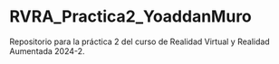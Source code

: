 # RVRA_Practica2_YoaddanMuro
Repositorio para la práctica 2 del curso de Realidad Virtual y Realidad Aumentada 2024-2.
